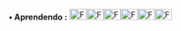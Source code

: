 **• Aprendendo :** <img alt="FaeL-C" height="20" width="30" src="https://cdn.jsdelivr.net/gh/devicons/devicon/icons/c/c-original.svg"><img alt="FaeL-Py" height="20" width="30" src="https://cdn.jsdelivr.net/gh/devicons/devicon/icons/python/python-original.svg" /><img  alt="FaeL-VSCODE" height="20" width="30" src="https://cdn.jsdelivr.net/gh/devicons/devicon/icons/vscode/vscode-original.svg" /><img  alt="FaeL-Linux" height="20" width="30" src="https://cdn.jsdelivr.net/gh/devicons/devicon/icons/linux/linux-original.svg"><img  alt="FaeL-Windows" height="20" width="30" src="https://upload.wikimedia.org/wikipedia/commons/8/87/Windows_logo_-_2021.svg"><img alt="FaeL-ArchLinux" height="20" width="30" src="https://cdn.jsdelivr.net/gh/devicons/devicon@latest/icons/archlinux/archlinux-original.svg">

<!-- •  <a href="https://www.linkedin.com/in/faelfinger/">Linkedin</a> •  <a href="https://www.reddit.com/user/faelfinger">Reddit</a> -->





